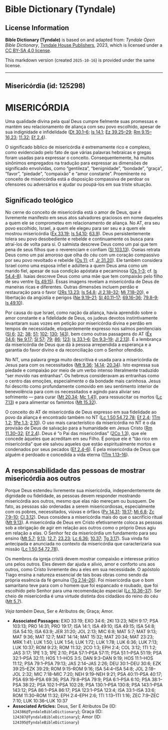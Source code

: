 # Bible Dictionary (Tyndale)

## License Information

**Bible Dictionary (Tyndale)** is based on and adapted from: _Tyndale Open Bible Dictionary_, [Tyndale House Publishers](https://tyndaleopenresources.com/), 2023, which is licensed under a [CC BY-SA 4.0 license](https://creativecommons.org/licenses/by-sa/4.0/legalcode.en).

This markdown version (created `2025-10-16`) is provided under the same license.



--------------------------------

## Misericórdia (id: 125298)

MISERICÓRDIA
============

Uma qualidade divina pela qual Deus cumpre fielmente suas promessas e mantém seu relacionamento de aliança com seu povo escolhido, apesar de sua indignidade e infidelidade ([Dt 30\.1–6](https://ref.ly/Deut30:1-Deut30:6); [Is 14\.1](https://ref.ly/Isa14:1); [Ez 39\.25–29](https://ref.ly/Ezek39:25-Ezek39:29); [Rm 9\.15–16,23](https://ref.ly/Rom9:15-Rom9:16); [11\.32](https://ref.ly/Rom11:32); [Ef 2\.4](https://ref.ly/Eph2:4)).

O significado bíblico de misericórdia é extremamente rico e complexo, como evidenciado pelo fato de que várias palavras hebraicas e gregas foram usadas para expressar o conceito. Consequentemente, há muitos sinônimos empregados na tradução para expressar as dimensões de significado envolvidas, como “gentileza”, “benignidade”, “bondade”, “graça”, “favor”, “piedade”, “compaixão” e “amor constante”. Proeminente no conceito de misericórdia está a disposição compassiva de perdoar os ofensores ou adversários e ajudar ou poupá\-los em sua triste situação.

Significado teológico
---------------------

No cerne do conceito de misericórdia está o amor de Deus, que é livremente manifesto em seus atos salvadores graciosos em nome daqueles a quem ele se comprometeu em relacionamento de aliança. No AT, era seu povo escolhido, Israel, a quem ele elegeu para ser seu e a quem ele mostrou misericórdia ([Êx 33\.19](https://ref.ly/Exod33:19); [Is 54\.10](https://ref.ly/Isa54:10); [63\.9](https://ref.ly/Isa63:9)). Deus persistentemente tolera seu povo desobediente e rebelde e continuamente os busca para atraí\-los de volta para si. O salmista descreve Deus como um pai que tem pena de seus filhos que o reverenciam e confiam ([Sl 103\.13](https://ref.ly/Ps103:13)). Oseias retrata Deus como um pai amoroso que olha do céu com um coração compassivo por seu povo revoltado e rebelde ([Os 11](https://ref.ly/Hos11:1-Hos11:12); cf. [Jr 31\.20](https://ref.ly/Jer31:20)). Ele também considera Israel como uma esposa infiel e adúltera a quem Deus ama como um marido fiel, apesar de sua condição apóstata e pecaminosa ([Os 1–3](https://ref.ly/Hos1:1-Hos3:5); cf. [Is 54\.4–8](https://ref.ly/Isa54:4-Isa54:8)). Isaías descreve Deus como uma mãe que tem compaixão pelo filho de seu ventre ([Is 49\.15](https://ref.ly/Isa49:15)). Essas imagens revelam a misericórdia de Deus de maneiras ricas e diferentes. Outras dimensões incluem perdão e restauração para o favor ([2Rs 13\.23](https://ref.ly/2Kgs13:23); [Is 54\.8](https://ref.ly/Isa54:8); [Jl 2\.18–32](https://ref.ly/Joel2:18-Joel2:32); [Mi 7\.18–20](https://ref.ly/Mic7:18-Mic7:20)), e libertação da angústia e perigos ([Ne 9\.19–21](https://ref.ly/Neh9:19-Neh9:21); [Sl 40\.11–17](https://ref.ly/Ps40:11-Ps40:17); [69\.16–36](https://ref.ly/Ps69:16-Ps69:36); [79\.8–9](https://ref.ly/Ps79:8-Ps79:9); [Is 49\.10](https://ref.ly/Isa49:10)).

Por causa do que Israel, como nação da aliança, havia aprendido sobre o amor constante e a fidelidade de Deus, os judeus devotos instintivamente levantaram suas vozes em petição por misericórdia divina e perdão em tempos de necessidade, eloquentemente expresso nos salmos penitenciais ([Sl 6](https://ref.ly/Ps6:1-Ps6:10); [32](https://ref.ly/Ps32:1-Ps32:11); [38](https://ref.ly/Ps38:1-Ps38:22); [51](https://ref.ly/Ps51:1-Ps51:19); [102](https://ref.ly/Ps102:1-Ps102:28); [130](https://ref.ly/Ps130:1-Ps130:8); [143](https://ref.ly/Ps143:1-Ps143:12)), bem como outras passagens do AT ([Êx 34\.6](https://ref.ly/Exod34:6); [Ne 9\.17](https://ref.ly/Neh9:17); [Sl 57](https://ref.ly/Ps57:1-Ps57:11); [79](https://ref.ly/Ps79:1-Ps79:13); [86](https://ref.ly/Ps86:1-Ps86:17); [123](https://ref.ly/Ps123:1-Ps123:4); [Is 33\.1–6](https://ref.ly/Isa33:1-Isa33:6); [Dn 9\.3–19](https://ref.ly/Dan9:3-Dan9:19); [Jl 2\.13](https://ref.ly/Joel2:13)). É a lembrança da misericórdia de Deus que dá à pessoa arrependida a esperança e a garantia do favor divino e da reconciliação com o Senhor ofendido.

No NT, uma palavra grega muito descritiva é usada para a misericórdia de Jesus para com os necessitados ([Mt 9\.36](https://ref.ly/Matt9:36); [14\.14](https://ref.ly/Matt14:14); [20\.34](https://ref.ly/Matt20:34)). Isto expressa sua piedade e compaixão por meio de um verbo intenso literalmente traduzido “ser movido nas entranhas”. Os hebreus consideravam as entranhas como o centro das emoções, especialmente o da bondade mais carinhosa. Jesus foi descrito como profundamente comovido em seu sentimento interior de benevolência para com os necessitados e agindo para aliviar seu sofrimento — para curar ([Mt 20\.34](https://ref.ly/Matt20:34); [Mc 1\.41](https://ref.ly/Mark1:41)), para ressuscitar os mortos ([Lc 7\.13](https://ref.ly/Luke7:13)) e para alimentar os famintos ([Mt 15\.32](https://ref.ly/Matt15:32)).

O conceito do AT de misericórdia de Deus expresso em sua fidelidade ao povo da aliança é encontrado também no NT ([Lc 1\.50,54,72,78](https://ref.ly/Luke1:50); [Ef 2\.4](https://ref.ly/Eph2:4); [1Tm 1\.2](https://ref.ly/1Tim1:2); [1Pe 1\.3](https://ref.ly/1Pet1:3); [2\.10](https://ref.ly/1Pet2:10)). O uso mais característico da misericórdia no NT é o da provisão de Deus de salvação para a humanidade em Jesus Cristo ([Rm 11\.30–32](https://ref.ly/Rom11:30-Rom11:32); [Ef 2\.4](https://ref.ly/Eph2:4)). Deus é “o Pai das misericórdias” ([2Co 1\.3](https://ref.ly/2Cor1:3)), que ele concede àqueles que acreditam em seu Filho. É porque ele é “tão rico em misericórdia” que ele salvou aqueles que estão espiritualmente mortos e condenados por seus pecados ([Ef 2\.4–6](https://ref.ly/Eph2:4-Eph2:6)). É pela misericórdia de Deus que alguém é perdoado e concedida a vida eterna ([1Tm 1\.13–16](https://ref.ly/1Tim1:13-1Tim1:16)).

A responsabilidade das pessoas de mostrar misericórdia aos outros
-----------------------------------------------------------------

Porque Deus estendeu livremente sua misericórdia, independentemente de dignidade ou fidelidade, as pessoas devem responder mostrando misericórdia aos outros, mesmo que elas não mereçam ou busquem. De fato, as pessoas são ordenadas a serem misericordiosas, especialmente com os pobres, necessitados, viúvas e órfãos ([Pv 14\.31](https://ref.ly/Prov14:31); [19\.17](https://ref.ly/Prov19:17); [Mi 6\.8](https://ref.ly/Mic6:8); [Zc 7\.9–10](https://ref.ly/Zech7:9-Zech7:10); [Cl 3\.12](https://ref.ly/Col3:12)). Deus considera a misericórdia mais do que o sacrifício ritual ([Mt 9\.13](https://ref.ly/Matt9:13)). A misericórdia de Deus em Cristo efetivamente coloca as pessoas sob a obrigação de agir em relação aos outros como o próprio Deus agiu em relação a elas. O Senhor fez da misericórdia um fundamento para seu ensino ([Mt 5\.7](https://ref.ly/Matt5:7); [9\.13](https://ref.ly/Matt9:13); [12\.7](https://ref.ly/Matt12:7); [23\.23](https://ref.ly/Matt23:23); [Lc 6\.36](https://ref.ly/Luke6:36); [10\.37](https://ref.ly/Luke10:37); [Tg 3\.17](https://ref.ly/Jas3:17)). Sua vinda foi antecipada e anunciada no contexto da misericórdia que caracterizaria sua missão ([Lc 1\.50,54,72,78](https://ref.ly/Luke1:50)).

Os membros da igreja cristã devem mostrar compaixão e interesse prático uns pelos outros. Eles devem dar ajuda e alívio, amor e conforto uns aos outros, como Cristo livremente deu a eles em sua necessidade. O apóstolo Tiago ensina a natureza essencial de tais boas obras como sendo da própria essência da fé genuína ([Tg 2\.14–26](https://ref.ly/Jas2:14-Jas2:26)). Foi misericórdia que o bom samaritano teve para com o homem que foi espancado e roubado, que foi escolhido pelo Senhor para uma recomendação especial ([Lc 10\.36–37](https://ref.ly/Luke10:36-Luke10:37)). Ser cheio de misericórdia é uma virtude distinta dos cidadãos do reino do céu ([Mt 5\.7](https://ref.ly/Matt5:7)).

*Veja também* Deus, Ser e Atributos de; Graça; Amor.

* **Associated Passages:** EXO 33:19; EXO 34:6; 2KI 13:23; NEH 9:17; PSA 103:13; PRO 14:31; PRO 19:17; ISA 14:1; ISA 49:10; ISA 49:15; ISA 54:8; ISA 54:10; ISA 63:9; JER 31:20; JOL 2:13; MIC 6:8; MAT 5:7; MAT 9:13; MAT 9:36; MAT 12:7; MAT 14:14; MAT 15:32; MAT 20:34; MAT 23:23; MRK 1:41; LUK 1:50; LUK 1:54; LUK 1:72; LUK 1:78; LUK 6:36; LUK 7:13; LUK 10:37; ROM 9:23; ROM 11:32; 2CO 1:3; EPH 2:4; COL 3:12; 1TI 1:2; JAS 3:17; 1PE 1:3; 1PE 2:10; PSA 57:1–PSA 57:11; PSA 51:1–PSA 51:19; PSA 32:1–PSA 32:11; HOS 1:1–HOS 3:5; DAN 9:3–DAN 9:19; HOS 11:1–HOS 11:12; PSA 79:1–PSA 79:13; JAS 2:14–JAS 2:26; DEU 30:1–DEU 30:6; EZK 39:25–EZK 39:29; ROM 9:15–ROM 9:16; ISA 54:4–ISA 54:8; JOL 2:18–JOL 2:32; MIC 7:18–MIC 7:20; NEH 9:19–NEH 9:21; PSA 40:11–PSA 40:17; PSA 69:16–PSA 69:36; PSA 79:8–PSA 79:9; PSA 6:1–PSA 6:10; PSA 38:1–PSA 38:22; PSA 102:1–PSA 102:28; PSA 130:1–PSA 130:8; PSA 143:1–PSA 143:12; PSA 86:1–PSA 86:17; PSA 123:1–PSA 123:4; ISA 33:1–ISA 33:6; ROM 11:30–ROM 11:32; EPH 2:4–EPH 2:6; 1TI 1:13–1TI 1:16; ZEC 7:9–ZEC 7:10; LUK 10:36–LUK 10:37
* **Associated Articles:** Deus, Ser E Atributos De (ID: `124386@TyndaleBibleDictionary`); Graça (ID: `124387@TyndaleBibleDictionary`); Amor (ID: `124395@TyndaleBibleDictionary`)

